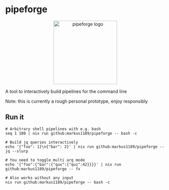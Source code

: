 # pipeforge

<p align="center">
    <img src="./docs/pipeforge.png" alt="pipeforge logo" width="200"/>
</p>

A tool to interactively build pipelines for the command line

Note: this is currently a rough personal prototype, enjoy responsibly


## Run it

```
# Arbitrary shell pipelines with e.g. bash
seq 1 100 | nix run github:markus1189/pipeforge -- bash -c

# Build jq queries interactively
echo '{"foo": 1}\n{"bar": 2}' | nix run github:markus1189/pipeforge -- jq --slurp

# You need to toggle multi arg mode
echo '{"foo":{"bar":{"qux":{"quz":42}}}}' | nix run github:markus1189/pipeforge -- fx

# Also works without any input
nix run github:markus1189/pipeforge -- bash -c
```
